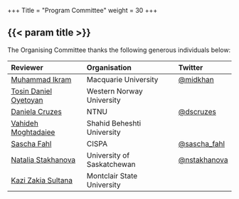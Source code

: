 +++
Title = "Program Committee"
weight = 30
+++

## {{< param title >}}

The Organising Committee thanks the following generous individuals below:

| **Reviewer**		            | **Organisation** 	         | **Twitter**	 	  |
|:--				            |:--					     |:--		 	     |
| [Muhammad Ikram](https://imikr4m.github.io)         | Macquarie University 	  | [@midkhan](https://twitter.com/midkhan)  |
| [Tosin Daniel Oyetoyan](https://www.hvl.no/en/employee/?user=Tosin.Daniel.Oyetoyan)  | Western Norway University  |                    |
| [Daniela Cruzes](https://www.ntnu.edu/employees/daniela.s.cruzes)         | NTNU                       | [@dscruzes](https://mobile.twitter.com/dscruzes) |
| [Vahideh Moghtadaiee](https://scholar.google.com.au/citations?user=rMSKMg4AAAAJ&hl=en)    | Shahid Beheshti University |                    |
| [Sascha Fahl](http://saschafahl.de)            | CISPA                      | [@sascha_fahl](https://twitter.com/sascha_fahl)    |
| [Natalia Stakhanova](https://www.nataliastakhanova.com)        | University of Saskatchewan | [@nstakhanova](https://twitter.com/nstakhanova) |
| [Kazi Zakia Sultana](https://www.montclair.edu/profilepages/view_profile.php?username=sultanak)        | Montclair State University  |                    | 